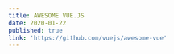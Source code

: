```yaml
---
title: AWESOME VUE.JS
date: 2020-01-22
published: true
link: 'https://github.com/vuejs/awesome-vue'
---
```

